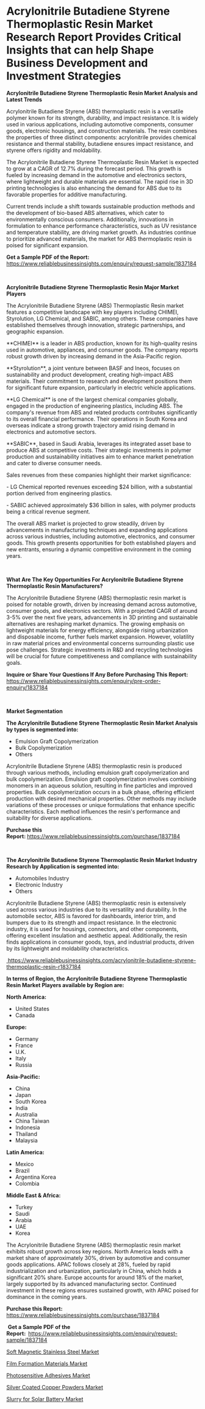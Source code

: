 <p><h1>Acrylonitrile Butadiene Styrene Thermoplastic Resin Market Research Report Provides Critical Insights that can help Shape Business Development and Investment Strategies</h1></p><p><strong>Acrylonitrile Butadiene Styrene Thermoplastic Resin Market Analysis and Latest Trends</strong></p>
<p><p>Acrylonitrile Butadiene Styrene (ABS) thermoplastic resin is a versatile polymer known for its strength, durability, and impact resistance. It is widely used in various applications, including automotive components, consumer goods, electronic housings, and construction materials. The resin combines the properties of three distinct components: acrylonitrile provides chemical resistance and thermal stability, butadiene ensures impact resistance, and styrene offers rigidity and moldability.</p><p>The Acrylonitrile Butadiene Styrene Thermoplastic Resin Market is expected to grow at a CAGR of 12.7% during the forecast period. This growth is fueled by increasing demand in the automotive and electronics sectors, where lightweight and durable materials are essential. The rapid rise in 3D printing technologies is also enhancing the demand for ABS due to its favorable properties for additive manufacturing.</p><p>Current trends include a shift towards sustainable production methods and the development of bio-based ABS alternatives, which cater to environmentally conscious consumers. Additionally, innovations in formulation to enhance performance characteristics, such as UV resistance and temperature stability, are driving market growth. As industries continue to prioritize advanced materials, the market for ABS thermoplastic resin is poised for significant expansion.</p></p>
<p><strong>Get a Sample PDF of the Report:&nbsp;</strong> <a href="https://www.reliablebusinessinsights.com/enquiry/request-sample/1837184?utm_campaign=1873&utm_medium=2&utm_source=Github&utm_content=ia&utm_term=03042025&utm_id=acrylonitrile-butadiene-styrene-thermoplastic-resin">https://www.reliablebusinessinsights.com/enquiry/request-sample/1837184</a></p>
<p>&nbsp;</p>
<p><strong>Acrylonitrile Butadiene Styrene Thermoplastic Resin Major Market Players</strong></p>
<p><p>The Acrylonitrile Butadiene Styrene (ABS) Thermoplastic Resin market features a competitive landscape with key players including CHIMEI, Styrolution, LG Chemical, and SABIC, among others. These companies have established themselves through innovation, strategic partnerships, and geographic expansion.</p><p>**CHIMEI** is a leader in ABS production, known for its high-quality resins used in automotive, appliances, and consumer goods. The company reports robust growth driven by increasing demand in the Asia-Pacific region. </p><p>**Styrolution**, a joint venture between BASF and Ineos, focuses on sustainability and product development, creating high-impact ABS materials. Their commitment to research and development positions them for significant future expansion, particularly in electric vehicle applications.</p><p>**LG Chemical** is one of the largest chemical companies globally, engaged in the production of engineering plastics, including ABS. The company's revenue from ABS and related products contributes significantly to its overall financial performance. Their operations in South Korea and overseas indicate a strong growth trajectory amid rising demand in electronics and automotive sectors.</p><p>**SABIC**, based in Saudi Arabia, leverages its integrated asset base to produce ABS at competitive costs. Their strategic investments in polymer production and sustainability initiatives aim to enhance market penetration and cater to diverse consumer needs.</p><p>Sales revenues from these companies highlight their market significance:</p><p>- LG Chemical reported revenues exceeding $24 billion, with a substantial portion derived from engineering plastics.</p><p>- SABIC achieved approximately $36 billion in sales, with polymer products being a critical revenue segment.</p><p>The overall ABS market is projected to grow steadily, driven by advancements in manufacturing techniques and expanding applications across various industries, including automotive, electronics, and consumer goods. This growth presents opportunities for both established players and new entrants, ensuring a dynamic competitive environment in the coming years.</p></p>
<p>&nbsp;</p>
<p><strong>What Are The Key Opportunities For Acrylonitrile Butadiene Styrene Thermoplastic Resin Manufacturers?</strong></p>
<p><p>The Acrylonitrile Butadiene Styrene (ABS) thermoplastic resin market is poised for notable growth, driven by increasing demand across automotive, consumer goods, and electronics sectors. With a projected CAGR of around 3-5% over the next five years, advancements in 3D printing and sustainable alternatives are reshaping market dynamics. The growing emphasis on lightweight materials for energy efficiency, alongside rising urbanization and disposable income, further fuels market expansion. However, volatility in raw material prices and environmental concerns surrounding plastic use pose challenges. Strategic investments in R&D and recycling technologies will be crucial for future competitiveness and compliance with sustainability goals.</p></p>
<p><strong>Inquire or Share Your Questions If Any Before Purchasing This Report:</strong> <a href="https://www.reliablebusinessinsights.com/enquiry/pre-order-enquiry/1837184?utm_campaign=1873&utm_medium=2&utm_source=Github&utm_content=ia&utm_term=03042025&utm_id=acrylonitrile-butadiene-styrene-thermoplastic-resin">https://www.reliablebusinessinsights.com/enquiry/pre-order-enquiry/1837184</a></p>
<p>&nbsp;</p>
<p><strong>Market Segmentation</strong></p>
<p><strong>The Acrylonitrile Butadiene Styrene Thermoplastic Resin Market Analysis by types is segmented into:</strong></p>
<p><ul><li>Emulsion Graft Copolymerization</li><li>Bulk Copolymerization</li><li>Others</li></ul></p>
<p><p>Acrylonitrile Butadiene Styrene (ABS) thermoplastic resin is produced through various methods, including emulsion graft copolymerization and bulk copolymerization. Emulsion graft copolymerization involves combining monomers in an aqueous solution, resulting in fine particles and improved properties. Bulk copolymerization occurs in a bulk phase, offering efficient production with desired mechanical properties. Other methods may include variations of these processes or unique formulations that enhance specific characteristics. Each method influences the resin's performance and suitability for diverse applications.</p></p>
<p><strong>Purchase this Report:&nbsp;</strong><a href="https://www.reliablebusinessinsights.com/purchase/1837184?utm_campaign=1873&utm_medium=2&utm_source=Github&utm_content=ia&utm_term=03042025&utm_id=acrylonitrile-butadiene-styrene-thermoplastic-resin">https://www.reliablebusinessinsights.com/purchase/1837184</a></p>
<p>&nbsp;</p>
<p><strong>The Acrylonitrile Butadiene Styrene Thermoplastic Resin Market Industry Research by Application is segmented into:</strong></p>
<p><ul><li>Automobiles Industry</li><li>Electronic Industry</li><li>Others</li></ul></p>
<p><p>Acrylonitrile Butadiene Styrene (ABS) thermoplastic resin is extensively used across various industries due to its versatility and durability. In the automobile sector, ABS is favored for dashboards, interior trim, and bumpers due to its strength and impact resistance. In the electronic industry, it is used for housings, connectors, and other components, offering excellent insulation and aesthetic appeal. Additionally, the resin finds applications in consumer goods, toys, and industrial products, driven by its lightweight and moldability characteristics.</p></p>
<p><a href="https://www.reliablebusinessinsights.com/acrylonitrile-butadiene-styrene-thermoplastic-resin-r1837184?utm_campaign=1873&utm_medium=2&utm_source=Github&utm_content=ia&utm_term=03042025&utm_id=acrylonitrile-butadiene-styrene-thermoplastic-resin">&nbsp;https://www.reliablebusinessinsights.com/acrylonitrile-butadiene-styrene-thermoplastic-resin-r1837184</a></p>
<p><strong>In terms of Region, the Acrylonitrile Butadiene Styrene Thermoplastic Resin Market Players available by Region are:</strong></p>
<p>
    <p> <strong> North America: </strong>
        <ul>
            <li>United States</li>
            <li>Canada</li>
        </ul>
        </p> 
    <p> <strong> Europe: </strong>
        <ul>
            <li>Germany</li>
            <li>France</li>
            <li>U.K.</li>
            <li>Italy</li>
            <li>Russia</li>
        </ul>
        </p> 
    <p> <strong> Asia-Pacific: </strong>
        <ul>
            <li>China</li>
            <li>Japan</li>
            <li>South Korea</li>
            <li>India</li>
            <li>Australia</li>
            <li>China Taiwan</li>
            <li>Indonesia</li>
            <li>Thailand</li>
            <li>Malaysia</li>
        </ul>
        </p> 
    <p> <strong> Latin America: </strong>
        <ul>
            <li>Mexico</li>
            <li>Brazil</li>
            <li>Argentina Korea</li>
            <li>Colombia</li>
        </ul>
        </p> 
    <p> <strong> Middle East & Africa: </strong>
        <ul>
            <li>Turkey</li>
            <li>Saudi</li>
            <li>Arabia</li>
            <li>UAE</li>
            <li>Korea</li>
        </ul>
    </p>
    </p>
<p><p>The Acrylonitrile Butadiene Styrene (ABS) thermoplastic resin market exhibits robust growth across key regions. North America leads with a market share of approximately 30%, driven by automotive and consumer goods applications. APAC follows closely at 28%, fueled by rapid industrialization and urbanization, particularly in China, which holds a significant 20% share. Europe accounts for around 18% of the market, largely supported by its advanced manufacturing sector. Continued investment in these regions ensures sustained growth, with APAC poised for dominance in the coming years.</p></p>
<p><strong>Purchase this Report: </strong><a href="https://www.reliablebusinessinsights.com/purchase/1837184?utm_campaign=1873&utm_medium=2&utm_source=Github&utm_content=ia&utm_term=03042025&utm_id=acrylonitrile-butadiene-styrene-thermoplastic-resin">https://www.reliablebusinessinsights.com/purchase/1837184</a></p>
<p>&nbsp;<strong>Get a Sample PDF of the Report:&nbsp;&nbsp;</strong><a href="https://www.reliablebusinessinsights.com/enquiry/request-sample/1837184?utm_campaign=1873&utm_medium=2&utm_source=Github&utm_content=ia&utm_term=03042025&utm_id=acrylonitrile-butadiene-styrene-thermoplastic-resin">https://www.reliablebusinessinsights.com/enquiry/request-sample/1837184</a></p>
<p><strong></strong></p>
<p><p><a href="https://github.com/rubiogruis0p/Market-Research-Report-List-1/blob/main/soft-magnetic-stainless-steel-market.md?utm_campaign=1873&utm_medium=2&utm_source=Github&utm_content=ia&utm_term=03042025&utm_id=acrylonitrile-butadiene-styrene-thermoplastic-resin">Soft Magnetic Stainless Steel Market</a></p><p><a href="https://github.com/chlihakwatsi/Market-Research-Report-List-1/blob/main/film-formation-materials-market.md?utm_campaign=1873&utm_medium=2&utm_source=Github&utm_content=ia&utm_term=03042025&utm_id=acrylonitrile-butadiene-styrene-thermoplastic-resin">Film Formation Materials Market</a></p><p><a href="https://github.com/kocssequen/Market-Research-Report-List-1/blob/main/photosensitive-adhesives-market.md?utm_campaign=1873&utm_medium=2&utm_source=Github&utm_content=ia&utm_term=03042025&utm_id=acrylonitrile-butadiene-styrene-thermoplastic-resin">Photosensitive Adhesives Market</a></p><p><a href="https://github.com/sokurgleyde/Market-Research-Report-List-1/blob/main/silver-coated-copper-powders-market.md?utm_campaign=1873&utm_medium=2&utm_source=Github&utm_content=ia&utm_term=03042025&utm_id=acrylonitrile-butadiene-styrene-thermoplastic-resin">Silver Coated Copper Powders Market</a></p><p><a href="https://github.com/jemmysolin5k/Market-Research-Report-List-1/blob/main/slurry-for-solar-battery-market.md?utm_campaign=1873&utm_medium=2&utm_source=Github&utm_content=ia&utm_term=03042025&utm_id=acrylonitrile-butadiene-styrene-thermoplastic-resin">Slurry for Solar Battery Market</a></p></p>